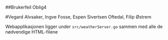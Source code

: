 ##Brukerfeil Oblig4

#Vegard Alvsaker, Ingve Fosse, Espen Sivertsen Oftedal, Filip Østrem

Webapplikasjonen ligger under `src/weatherServer.go` sammen med alle de nødvendige HTML-filene
